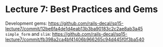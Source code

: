 Lecture 7: Best Practices and Gems
=====

Development gems: https://github.com/rails-decal/sp15-lecture7/commit/12be6fa4de1d4eab13b3ba90183c2c2ae8ab3a45
`simple_form` and `slim`: https://github.com/rails-decal/sp15-lecture7/commit/fb398a2ca4bf41406b966265c94d445f0f3ba540
